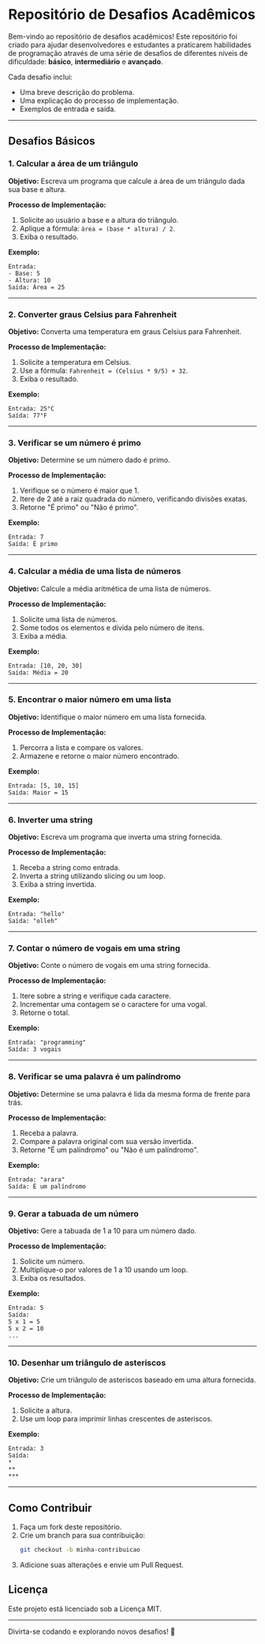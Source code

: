# Repositório de Desafios Acadêmicos

Bem-vindo ao repositório de desafios acadêmicos! Este repositório foi criado para ajudar desenvolvedores e estudantes a praticarem habilidades de programação através de uma série de desafios de diferentes níveis de dificuldade: **básico**, **intermediário** e **avançado**.

Cada desafio inclui:
- Uma breve descrição do problema.
- Uma explicação do processo de implementação.
- Exemplos de entrada e saída.

---

## **Desafios Básicos**

### 1. Calcular a área de um triângulo
**Objetivo:** Escreva um programa que calcule a área de um triângulo dada sua base e altura.

**Processo de Implementação:**
1. Solicite ao usuário a base e a altura do triângulo.
2. Aplique a fórmula: `área = (base * altura) / 2`.
3. Exiba o resultado.

**Exemplo:**
```plaintext
Entrada:
- Base: 5
- Altura: 10
Saída: Área = 25
```

---

### 2. Converter graus Celsius para Fahrenheit
**Objetivo:** Converta uma temperatura em graus Celsius para Fahrenheit.

**Processo de Implementação:**
1. Solicite a temperatura em Celsius.
2. Use a fórmula: `Fahrenheit = (Celsius * 9/5) + 32`.
3. Exiba o resultado.

**Exemplo:**
```plaintext
Entrada: 25°C
Saída: 77°F
```

---

### 3. Verificar se um número é primo
**Objetivo:** Determine se um número dado é primo.

**Processo de Implementação:**
1. Verifique se o número é maior que 1.
2. Itere de 2 até a raiz quadrada do número, verificando divisões exatas.
3. Retorne "É primo" ou "Não é primo".

**Exemplo:**
```plaintext
Entrada: 7
Saída: É primo
```

---

### 4. Calcular a média de uma lista de números
**Objetivo:** Calcule a média aritmética de uma lista de números.

**Processo de Implementação:**
1. Solicite uma lista de números.
2. Some todos os elementos e divida pelo número de itens.
3. Exiba a média.

**Exemplo:**
```plaintext
Entrada: [10, 20, 30]
Saída: Média = 20
```

---

### 5. Encontrar o maior número em uma lista
**Objetivo:** Identifique o maior número em uma lista fornecida.

**Processo de Implementação:**
1. Percorra a lista e compare os valores.
2. Armazene e retorne o maior número encontrado.

**Exemplo:**
```plaintext
Entrada: [5, 10, 15]
Saída: Maior = 15
```

---

### 6. Inverter uma string
**Objetivo:** Escreva um programa que inverta uma string fornecida.

**Processo de Implementação:**
1. Receba a string como entrada.
2. Inverta a string utilizando slicing ou um loop.
3. Exiba a string invertida.

**Exemplo:**
```plaintext
Entrada: "hello"
Saída: "olleh"
```

---

### 7. Contar o número de vogais em uma string
**Objetivo:** Conte o número de vogais em uma string fornecida.

**Processo de Implementação:**
1. Itere sobre a string e verifique cada caractere.
2. Incrementar uma contagem se o caractere for uma vogal.
3. Retorne o total.

**Exemplo:**
```plaintext
Entrada: "programming"
Saída: 3 vogais
```

---

### 8. Verificar se uma palavra é um palíndromo
**Objetivo:** Determine se uma palavra é lida da mesma forma de frente para trás.

**Processo de Implementação:**
1. Receba a palavra.
2. Compare a palavra original com sua versão invertida.
3. Retorne "É um palíndromo" ou "Não é um palíndromo".

**Exemplo:**
```plaintext
Entrada: "arara"
Saída: É um palíndromo
```

---

### 9. Gerar a tabuada de um número
**Objetivo:** Gere a tabuada de 1 a 10 para um número dado.

**Processo de Implementação:**
1. Solicite um número.
2. Multiplique-o por valores de 1 a 10 usando um loop.
3. Exiba os resultados.

**Exemplo:**
```plaintext
Entrada: 5
Saída:
5 x 1 = 5
5 x 2 = 10
...
```

---

### 10. Desenhar um triângulo de asteriscos
**Objetivo:** Crie um triângulo de asteriscos baseado em uma altura fornecida.

**Processo de Implementação:**
1. Solicite a altura.
2. Use um loop para imprimir linhas crescentes de asteriscos.

**Exemplo:**
```plaintext
Entrada: 3
Saída:
*
**
***
```

---

## Como Contribuir

1. Faça um fork deste repositório.
2. Crie um branch para sua contribuição:
   ```bash
   git checkout -b minha-contribuicao
   ```
3. Adicione suas alterações e envie um Pull Request.

## Licença

Este projeto está licenciado sob a Licença MIT.

---

Divirta-se codando e explorando novos desafios! 🚀

